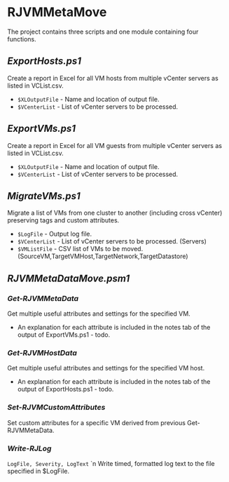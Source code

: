 # RJVMMetaMove

The project contains three scripts and one module containing four functions.

## *ExportHosts.ps1*
Create a report in Excel for all VM hosts from multiple vCenter servers as listed in VCList.csv.

- `$XLOutputFile` - Name and location of output file.
- `$VCenterList` - List of vCenter servers to be processed.

## *ExportVMs.ps1*
Create a report in Excel for all VM guests from multiple vCenter servers as listed in VCList.csv.

- `$XLOutputFile` - Name and location of output file.
- `$VCenterList` - List of vCenter servers to be processed.

## *MigrateVMs.ps1*
Migrate a list of VMs from one cluster to another (including cross vCenter) preserving tags and custom attributes.

- `$LogFile` - Output log file.
- `$VCenterList` - List of vCenter servers to be processed. (Servers)
- `$VMListFile` - CSV list of VMs to be moved. (SourceVM,TargetVMHost,TargetNetwork,TargetDatastore)

## *RJVMMetaDataMove.psm1*
### *Get-RJVMMetaData*
Get multiple useful attributes and settings for the specified VM.
- An explanation for each attribute is included in the notes tab of the output of ExportVMs.ps1 - todo.

### *Get-RJVMHostData*
Get multiple useful attributes and settings for the specified VM host.
- An explanation for each attribute is included in the notes tab of the output of ExportHosts.ps1 - todo.

### *Set-RJVMCustomAttributes*
Set custom attributes for a specific VM derived from previous Get-RJVMMetaData.

### *Write-RJLog*
`LogFile, Severity, LogText`
`n
Write timed, formatted log text to the file specified in $LogFile.

